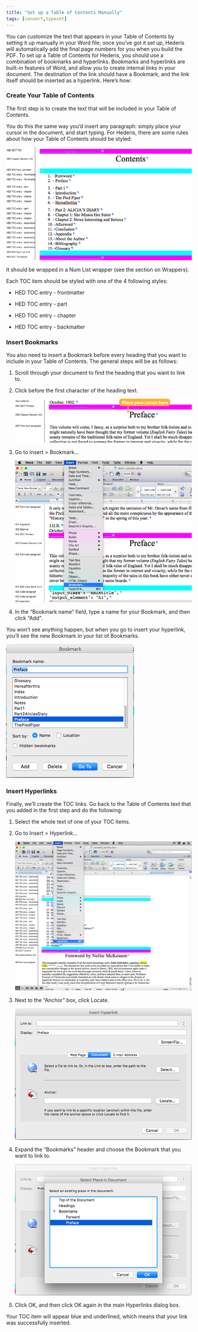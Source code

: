 ```yaml
---
title: "Set up a Table of Contents Manually"
tags: [convert,typeset]
---
```

 
<html><body><section data-type="chapter" class="hsecchapter" data-hederis-type="hsecchapter" id="setup-a-toc" data-pi-attrs="id: setup-a-toc; data-tags: convert,typeset;" role="doc-chapter" data-tags="convert,typeset" data-author-name=" " data-book-title=" " title="Set up a Table of Contents Manually"><p class="hblkp" data-hederis-type="hblkp" id="pxjiYXLdC">You can customize the text that appears in your Table of Contents by setting it up manually in your Word file; once you&#8217;ve got it set up, Hederis will automatically add the final page numbers for you when you build the PDF. To set up a Table of Contents for Hederis, you should use a combination of bookmarks and hyperlinks. Bookmarks and hyperlinks are built-in features of Word, and allow you to create internal links in your document. The destination of the link should have a Bookmark, and the link itself should be inserted as a hyperlink. Here&#8217;s how:</p><section class="hwprsubsection" data-hederis-type="hwprsubsection" id="pvVOUgX5C" data-type="subsection" title="Create Your Table of Contents"><h1 data-hederis-type="hblktitle" class="hblktitle" id="pX0SsMnsM">Create Your Table of Contents</h1><p class="hblkp" data-hederis-type="hblkp" id="pq2K7BkZA">The first step is to create the text that will be included in your Table of Contents.</p><p class="hblkp" data-hederis-type="hblkp" id="pHHJ1yLjE">You do this the same way you&#8217;d insert any paragraph: simply place your cursor in the document, and start typing. For Hederis, there are some rules about how your Table of Contents should be styled:</p><img data-hederis-type="hblkimg" class="hblkimg" id="pwFAcMRZC" src="/images/toc0_1.png" data-img-src="/images/toc0_1.png"/><p class="hblkp" data-hederis-type="hblkp" id="pvr2jtCf5">It should be wrapped in a Num List wrapper (see the section on Wrappers).</p><p class="hblkp" data-hederis-type="hblkp" id="pU8GHbmeE">Each TOC item should be styled with one of the 4 following styles:</p><ul class="hwprbulletlist" data-hederis-type="hwprbulletlist" id="pkQECHFNG"><li class="hblkuli" data-hederis-type="hblkuli" id="liLbOTdLyW"><p class="hblkuli" data-hederis-type="hblklip" id="piTNg68BV">HED TOC entry - frontmatter</p></li><li class="hblkuli" data-hederis-type="hblkuli" id="liWCsfnr0j"><p class="hblkuli" data-hederis-type="hblklip" id="p1vXbzdBn">HED TOC entry - part</p></li><li class="hblkuli" data-hederis-type="hblkuli" id="linTpPh42W"><p class="hblkuli" data-hederis-type="hblklip" id="pCQXdmvIq">HED TOC entry - chapter</p></li><li class="hblkuli" data-hederis-type="hblkuli" id="liVBNlTNLD"><p class="hblkuli" data-hederis-type="hblklip" id="pVg8IUAh2">HED TOC entry - backmatter</p></li></ul></section><section class="hwprsubsection" data-hederis-type="hwprsubsection" id="p0voFwziH" data-type="subsection" title="Insert Bookmarks"><h1 data-hederis-type="hblktitle" class="hblktitle" id="pAsxnQAOX">Insert Bookmarks</h1><p class="hblkp" data-hederis-type="hblkp" id="ppUUnHPeg">You also need to insert a Bookmark before every heading that you want to include in your Table of Contents. The general steps will be as follows:</p><ol class="hwprnumlist" data-hederis-type="hwprnumlist" id="pgXUHV6wN"><li class="hblkoli" data-hederis-type="hblkoli" id="liPVaLhLZ2"><p class="hblkoli" data-hederis-type="hblklip" id="pFSq4n5Ug">Scroll through your document to find the heading that you want to link to.</p></li><li class="hblkoli" data-hederis-type="hblkoli" id="lihw7C2u9F"><p class="hblkoli" data-hederis-type="hblklip" id="pOniUZjMr">Click before the first character of the heading text.</p><img data-hederis-type="hblkimg" class="hblkimg" id="p4tr8Ab2V" src="/images/toc1_1.png" data-img-src="/images/toc1_1.png"/></li><li class="hblkoli" data-hederis-type="hblkoli" id="liDro9XOHE"><p class="hblkoli" data-hederis-type="hblklip" id="pBLDGox1M">Go to Insert &gt; Bookmark&#8230;</p><img data-hederis-type="hblkimg" class="hblkimg" id="phQBrWwvW" src="/images/toc1_2.png" data-img-src="/images/toc1_2.png"/></li><li class="hblkoli" data-hederis-type="hblkoli" id="liqEqLE1t6"><p class="hblkoli" data-hederis-type="hblklip" id="pJEmYdZ4J">In the &#8220;Bookmark name&#8221; field, type a name for your Bookmark, and then click &#8220;Add&#8221;.</p></li></ol><p class="hblkp" data-hederis-type="hblkp" id="pNgcL2CmJ">You won&#8217;t see anything happen, but when you go to insert your hyperlink, you&#8217;ll see the new Bookmark in your list of Bookmarks.</p><img data-hederis-type="hblkimg" class="hblkimg" id="pO2OUPQ6o" src="/images/toc1_3.png" data-img-src="/images/toc1_3.png"/></section><section class="hwprsubsection" data-hederis-type="hwprsubsection" id="pkQzDQhkB" data-type="subsection" title="Insert Hyperlinks"><h1 data-hederis-type="hblktitle" class="hblktitle" id="pQV456ciX">Insert Hyperlinks</h1><p class="hblkp" data-hederis-type="hblkp" id="p9cTMfWOL">Finally, we&#8217;ll create the TOC links. Go back to the Table of Contents text that you added in the first step and do the following:</p><ol class="hwprnumlist" data-hederis-type="hwprnumlist" id="p073Zqv1b"><li class="hblkoli" data-hederis-type="hblkoli" id="liK6Lpgy2U"><p class="hblkoli" data-hederis-type="hblklip" id="paBkonVCb">Select the whole text of one of your TOC items.</p></li><li class="hblkoli" data-hederis-type="hblkoli" id="lie9nrkyuf"><p class="hblkoli" data-hederis-type="hblklip" id="pwStqIpUt">Go to Insert &gt; Hyperlink&#8230;</p><img data-hederis-type="hblkimg" class="hblkimg" id="paXszc8ue" src="/images/hyperlink1.png" data-img-src="/images/hyperlink1.png"/></li><li class="hblkoli" data-hederis-type="hblkoli" id="liepEwNwjR"><p class="hblkoli" data-hederis-type="hblklip" id="pWd6mLBqK">Next to the &#8220;Anchor&#8221; box, click Locate.</p><img data-hederis-type="hblkimg" class="hblkimg" id="pbAAKoFty" src="/images/hyperlink2.png" data-img-src="/images/hyperlink2.png"/></li><li class="hblkoli" data-hederis-type="hblkoli" id="liYD8xoHXG"><p class="hblkoli" data-hederis-type="hblklip" id="pqM32opWr">Expand the &#8220;Bookmarks&#8221; header and choose the Bookmark that you want to link to.</p><img data-hederis-type="hblkimg" class="hblkimg" id="pyUbVKFGo" src="/images/hyperlink4.png" data-img-src="/images/hyperlink4.png"/></li><li class="hblkoli" data-hederis-type="hblkoli" id="liqkCPVkoK"><p class="hblkoli" data-hederis-type="hblklip" id="pwnbDH0eK">Click OK, and then click OK again in the main Hyperlinks dialog box.</p></li></ol><p class="hblkp" data-hederis-type="hblkp" id="pRw63IRDo">Your TOC item will appear blue and underlined, which means that your link was successfully inserted.</p></section></section></body></html>
